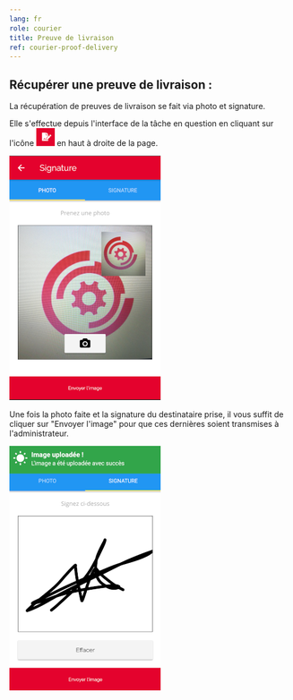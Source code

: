 ```yaml
---
lang: fr
role: courier
title: Preuve de livraison
ref: courier-proof-delivery
---
```


## Récupérer une preuve de livraison :

La récupération de preuves de livraison se fait via photo et signature.

Elle s'effectue depuis l'interface de la tâche en question en cliquant sur l'icône ![Accès preuve de livraison](/assets/images/proof_icon.png) en haut à droite de la page.

![Photo preuve livraison](/assets/images/photo_proof_fr.png)

Une fois la photo faite et la signature du destinataire prise, il vous suffit de cliquer sur "Envoyer l'image" pour que ces dernières soient transmises à l'administrateur.

![Signature livraison](/assets/images/send_signature_fr.png)
